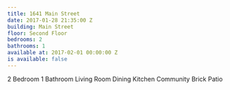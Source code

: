 ```yaml
---
title: 1641 Main Street
date: 2017-01-28 21:35:00 Z
building: Main Street
floor: Second Floor
bedrooms: 2
bathrooms: 1
available at: 2017-02-01 00:00:00 Z
is available: false
---
```


2 Bedroom
1 Bathroom
Living Room
Dining
Kitchen
Community Brick Patio
